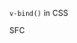 `v-bind()` in CSS   

SFC <style> tags support linking CSS values to  
dynamic component state using the v-bind CSS  
function:  
```vue
<script setup>
const theme = {
  color: 'red'
}
</script>

<template>
  <p>hello</p>
</template>

<style scoped>
p {
  color: v-bind('theme.color');
}
</style>
```

The actual value will be compiled into a hashed  
CSS custom property, so the CSS is still static.  
The custom property will be applied to the  
component's root element via inline styles and  
reactively updated if the source value changes.  

